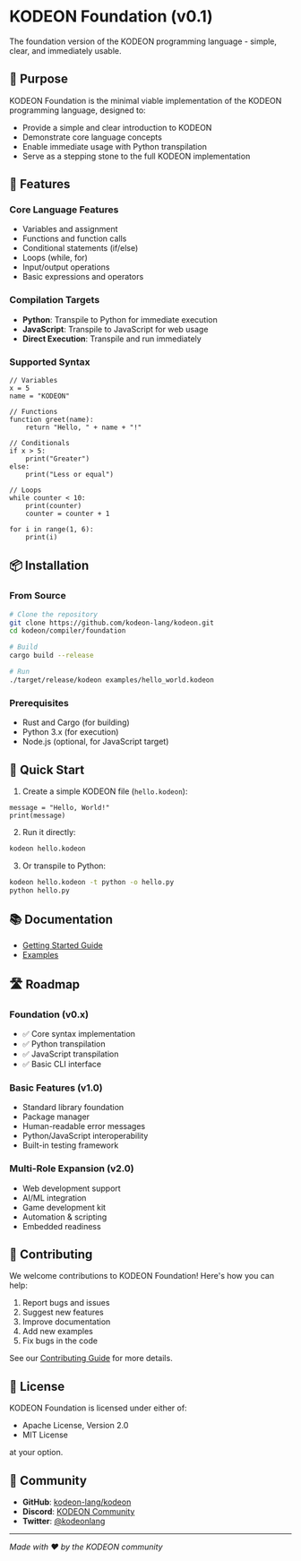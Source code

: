 # KODEON Foundation (v0.1)

The foundation version of the KODEON programming language - simple, clear, and immediately usable.

## 🎯 Purpose

KODEON Foundation is the minimal viable implementation of the KODEON programming language, designed to:

-   Provide a simple and clear introduction to KODEON
-   Demonstrate core language concepts
-   Enable immediate usage with Python transpilation
-   Serve as a stepping stone to the full KODEON implementation

## 🚀 Features

### Core Language Features

-   Variables and assignment
-   Functions and function calls
-   Conditional statements (if/else)
-   Loops (while, for)
-   Input/output operations
-   Basic expressions and operators

### Compilation Targets

-   **Python**: Transpile to Python for immediate execution
-   **JavaScript**: Transpile to JavaScript for web usage
-   **Direct Execution**: Transpile and run immediately

### Supported Syntax

```
// Variables
x = 5
name = "KODEON"

// Functions
function greet(name):
    return "Hello, " + name + "!"

// Conditionals
if x > 5:
    print("Greater")
else:
    print("Less or equal")

// Loops
while counter < 10:
    print(counter)
    counter = counter + 1

for i in range(1, 6):
    print(i)
```

## 📦 Installation

### From Source

```bash
# Clone the repository
git clone https://github.com/kodeon-lang/kodeon.git
cd kodeon/compiler/foundation

# Build
cargo build --release

# Run
./target/release/kodeon examples/hello_world.kodeon
```

### Prerequisites

-   Rust and Cargo (for building)
-   Python 3.x (for execution)
-   Node.js (optional, for JavaScript target)

## 🚀 Quick Start

1. Create a simple KODEON file (`hello.kodeon`):

```kodeon
message = "Hello, World!"
print(message)
```

2. Run it directly:

```bash
kodeon hello.kodeon
```

3. Or transpile to Python:

```bash
kodeon hello.kodeon -t python -o hello.py
python hello.py
```

## 📚 Documentation

-   [Getting Started Guide](../../docs/foundation/getting_started.md)
-   [Examples](../../examples/foundation/)

## 🛣️ Roadmap

### Foundation (v0.x)

-   ✅ Core syntax implementation
-   ✅ Python transpilation
-   ✅ JavaScript transpilation
-   ✅ Basic CLI interface

### Basic Features (v1.0)

-   Standard library foundation
-   Package manager
-   Human-readable error messages
-   Python/JavaScript interoperability
-   Built-in testing framework

### Multi-Role Expansion (v2.0)

-   Web development support
-   AI/ML integration
-   Game development kit
-   Automation & scripting
-   Embedded readiness

## 🤝 Contributing

We welcome contributions to KODEON Foundation! Here's how you can help:

1. Report bugs and issues
2. Suggest new features
3. Improve documentation
4. Add new examples
5. Fix bugs in the code

See our [Contributing Guide](../../CONTRIBUTING.md) for more details.

## 📄 License

KODEON Foundation is licensed under either of:

-   Apache License, Version 2.0
-   MIT License

at your option.

## 🌟 Community

-   **GitHub**: [kodeon-lang/kodeon](https://github.com/kodeon-lang/kodeon)
-   **Discord**: [KODEON Community](https://discord.gg/kodeon)
-   **Twitter**: [@kodeonlang](https://twitter.com/kodeonlang)

---

_Made with ❤️ by the KODEON community_

